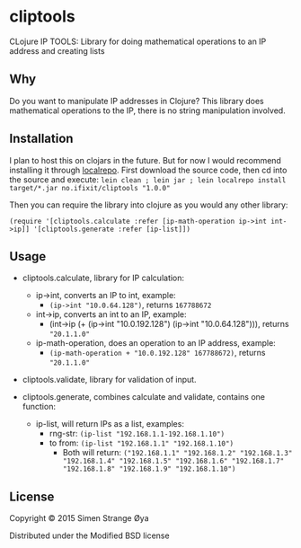 # cliptools

CLojure IP TOOLS: Library for doing mathematical operations to an IP address and creating lists

## Why

Do you want to manipulate IP addresses in Clojure? This library does mathematical operations to the IP, there is no string manipulation involved.

## Installation

I plan to host this on clojars in the future. But for now I would recommend installing it through [localrepo](https://github.com/kumarshantanu/lein-localrepo). First download the source code, then cd into the source and execute: `lein clean ; lein jar ; lein localrepo install target/*.jar no.ifixit/cliptools "1.0.0"`

Then you can require the library into clojure as you would any other library:

`(require '[cliptools.calculate :refer [ip-math-operation ip->int int->ip]]
          '[cliptools.generate :refer [ip-list]])`

## Usage

* cliptools.calculate, library for IP calculation:
  * ip->int, converts an IP to int, example:
    * `(ip->int "10.0.64.128")`, returns `167788672`
  * int->ip, converts an int to an IP, example:
    * (int->ip (+ (ip->int "10.0.192.128") (ip->int "10.0.64.128"))), returns `"20.1.1.0"`
  * ip-math-operation, does an operation to an IP address, example:
    * `(ip-math-operation + "10.0.192.128" 167788672)`, returns `"20.1.1.0"`

* cliptools.validate, library for validation of input.

* cliptools.generate, combines calculate and validate, contains one function:
  * ip-list, will return IPs as a list, examples:
    * rng-str: `(ip-list "192.168.1.1-192.168.1.10")`
    * to from: `(ip-list "192.168.1.1" "192.168.1.10")`
      * Both will return: `("192.168.1.1" "192.168.1.2" "192.168.1.3" "192.168.1.4" "192.168.1.5" "192.168.1.6" "192.168.1.7" "192.168.1.8" "192.168.1.9" "192.168.1.10")`

## License

Copyright © 2015 Simen Strange Øya

Distributed under the Modified BSD license
